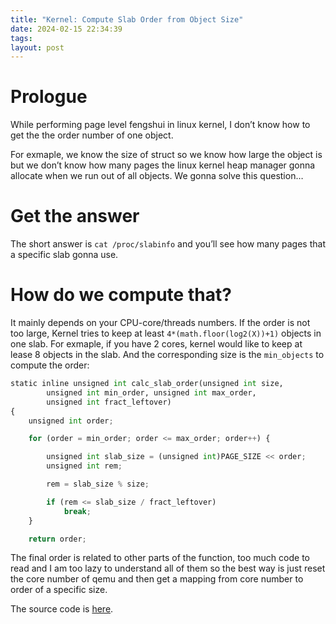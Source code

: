 ```yaml
---
title: "Kernel: Compute Slab Order from Object Size"
date: 2024-02-15 22:34:39
tags: 
layout: post
---
```

# Prologue

While performing page level fengshui in linux kernel, I don’t know how to get the the order number of one object.

For exmaple, we know the size of struct so we know how large the object is but we don’t know how many pages the linux kernel heap manager gonna allocate when we run out of all objects. We gonna solve this question…

# Get the answer

The short answer is `cat /proc/slabinfo` and you’ll see how many pages that a specific slab gonna use.

# How do we compute that?

It mainly depends on your CPU-core/threads numbers. If the order is not too large, Kernel tries to keep at least `4*(math.floor(log2(X))+1)` objects in one slab. For exmaple, if you have 2 cores, kernel would like to keep at lease 8 objects in the slab. And the corresponding size is the `min_objects` to compute the order:


```python
static inline unsigned int calc_slab_order(unsigned int size,
		unsigned int min_order, unsigned int max_order,
		unsigned int fract_leftover)
{
	unsigned int order;

	for (order = min_order; order <= max_order; order++) {

		unsigned int slab_size = (unsigned int)PAGE_SIZE << order;
		unsigned int rem;

		rem = slab_size % size;

		if (rem <= slab_size / fract_leftover)
			break;
	}

	return order;

```

The final order is related to other parts of the function, too much code to read and I am too lazy to understand all of them so the best way is just reset the core number of qemu and then get a mapping from core number to order of a specific size.

The source code is [here][1].

[1]: https://elixir.bootlin.com/linux/latest/C/ident/calculate_order
